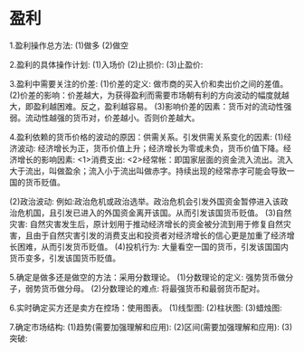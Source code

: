 # 盈利
1.盈利操作总方法:
  (1)做多
  (2)做空

2.盈利的具体操作计划:
  (1)入场价
  (2)止损价:
  (3)止盈价:

3.盈利中需要关注的价差: 
  (1)价差的定义: 做市商的买入价和卖出价之间的差值。
  (2)价差的影响：价差越大，为获得盈利而需要市场朝有利的方向波动的幅度就越大，即盈利越困难。反之，盈利越容易。
  (3)影响价差的因素：货币对的流动性强弱。流动性越强的货币对，价差越小。否则价差越大。

4.盈利依赖的货币价格的波动的原因：供需关系。引发供需关系变化的因素:
  (1)经济波动: 经济增长为正，货币价值上升；经济增长为零或未负，货币价值下降。经济增长的影响因素:
    <1>消费支出:
    <2>经常帐：即国家层面的资金流入流出。流入大于流出，叫做盈余；流入小于流出叫做赤字。持续出现的经常赤字可能会导致一国的货币贬值。

  (2)政治波动: 例如:政治危机或政治选举。政治危机会引发外国资金暂停进入该政治危机国，且引发已进入的外国资金离开该国。从而引发该国货币贬值。
  (3)自然灾害: 自然灾害发生后，原计划用于推动经济增长的资金被分流到用于修复自然灾害，且由于自然灾害引发的消费支出和投资者对经济增长的信心更是加重了经济增长困难，从而引发货币贬值。
  (4)投机行为: 大量看空一国的货币，引发该国国内货币变多，引发该国货币贬值。


5.确定是做多还是做空的方法：采用分数理论。
  (1)分数理论的定义: 强势货币做分子，弱势货币做分母。
  (2)分数理论的难点: 将最强货币和最弱货币配对。

6.实时确定买方还是卖方在控场：使用图表。
  (1)线型图:
  (2)柱状图:
  (3)蜡烛图:

7.确定市场结构:
  (1)趋势(需要加强理解和应用):
  (2)区间(需要加强理解和应用):
  (3)突破:

